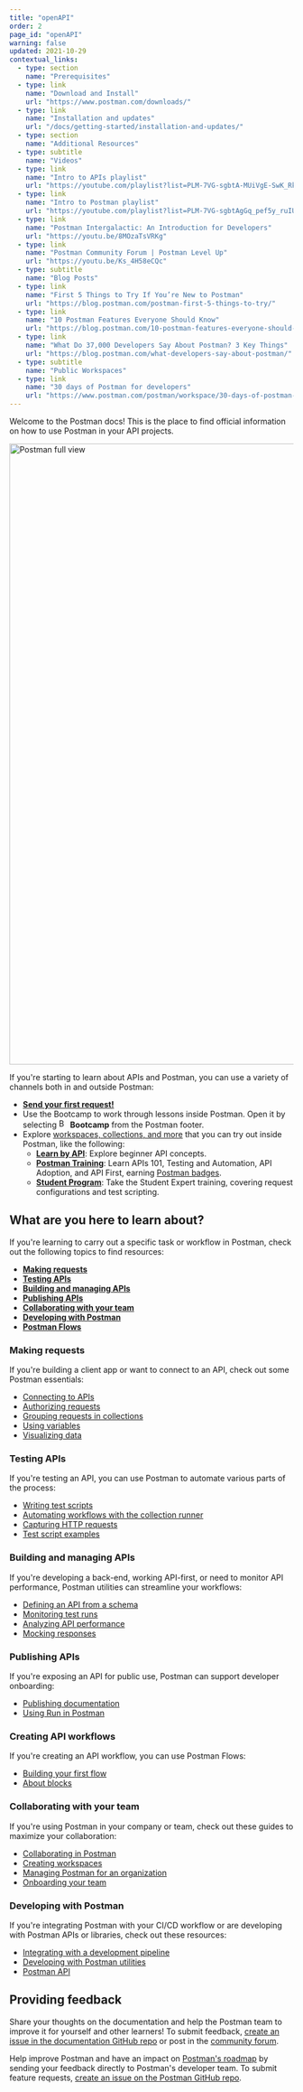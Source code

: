 ```yaml
---
title: "openAPI"
order: 2
page_id: "openAPI"
warning: false
updated: 2021-10-29
contextual_links:
  - type: section
    name: "Prerequisites"
  - type: link
    name: "Download and Install"
    url: "https://www.postman.com/downloads/"
  - type: link
    name: "Installation and updates"
    url: "/docs/getting-started/installation-and-updates/"
  - type: section
    name: "Additional Resources"
  - type: subtitle
    name: "Videos"
  - type: link
    name: "Intro to APIs playlist"
    url: "https://youtube.com/playlist?list=PLM-7VG-sgbtA-MUiVgE-SwK_RkYgesikH"
  - type: link
    name: "Intro to Postman playlist"
    url: "https://youtube.com/playlist?list=PLM-7VG-sgbtAgGq_pef5y_ruIUBPpUgNJ"
  - type: link
    name: "Postman Intergalactic: An Introduction for Developers"
    url: "https://youtu.be/8MOzaTsVRKg"
  - type: link
    name: "Postman Community Forum | Postman Level Up"
    url: "https://youtu.be/Ks_4H58eCQc"
  - type: subtitle
    name: "Blog Posts"
  - type: link
    name: "First 5 Things to Try If You’re New to Postman"
    url: "https://blog.postman.com/postman-first-5-things-to-try/"
  - type: link
    name: "10 Postman Features Everyone Should Know"
    url: "https://blog.postman.com/10-postman-features-everyone-should-know/"
  - type: link
    name: "What Do 37,000 Developers Say About Postman? 3 Key Things"
    url: "https://blog.postman.com/what-developers-say-about-postman/"
  - type: subtitle
    name: "Public Workspaces"
  - type: link
    name: "30 days of Postman for developers"
    url: "https://www.postman.com/postman/workspace/30-days-of-postman-for-developers/overview"
---
```


Welcome to the Postman docs! This is the place to find official information on how to use Postman in your API projects.

<img alt="Postman full view" src="https://assets.postman.com/postman-docs/v10/intro-postman-request-selected-3-v10.jpg" width="1100px"/>

If you're starting to learn about APIs and Postman, you can use a variety of channels both in and outside Postman:

- [**Send your first request!**](/docs/getting-started/sending-the-first-request/)
- Use the Bootcamp to work through lessons inside Postman. Open it by selecting <img alt="Bootcamp icon" src="https://assets.postman.com/postman-docs/icon-bootcamp-v9.jpg#icon" width="16px"> **Bootcamp** from the Postman footer.
- Explore [workspaces, collections, and more](https://www.postman.com/explore) that you can try out inside Postman, like the following:
  - [**Learn by API**](https://www.postman.com/postman/workspace/published-postman-templates/collection/9065401-ff29b3be-af69-4442-91e0-c1158b620fc2?ctx=documentation): Explore beginner API concepts.
  - [**Postman Training**](https://www.postman.com/postman/workspace/postman-galaxy-training/overview): Learn APIs 101, Testing and Automation, API Adoption, and API First, earning [Postman badges](https://badgr.com/public/issuers/BC0x4AQaQPC7lFilsBP_tQ/badges).
  - [**Student Program**](https://www.postman.com/postman/workspace/postman-student-program/overview): Take the Student Expert training, covering request configurations and test scripting.

## What are you here to learn about?

If you're learning to carry out a specific task or workflow in Postman, check out the following topics to find resources:

- [**Making requests**](#making-requests)
- [**Testing APIs**](#testing-apis)
- [**Building and managing APIs**](#building-and-managing-apis)
- [**Publishing APIs**](#publishing-apis)
- [**Collaborating with your team**](#collaborating-with-your-team)
- [**Developing with Postman**](#developing-with-postman)
- [**Postman Flows**](#postman-flows)

### Making requests

If you're building a client app or want to connect to an API, check out some Postman essentials:

- [Connecting to APIs](/docs/sending-requests/requests/)
- [Authorizing requests](/docs/sending-requests/authorization/)
- [Grouping requests in collections](/docs/sending-requests/intro-to-collections/)
- [Using variables](/docs/sending-requests/variables/)
- [Visualizing data](/docs/sending-requests/visualizer/)

### Testing APIs

If you're testing an API, you can use Postman to automate various parts of the process:

- [Writing test scripts](/docs/writing-scripts/test-scripts/)
- [Automating workflows with the collection runner](/docs/running-collections/intro-to-collection-runs/)
- [Capturing HTTP requests](/docs/sending-requests/capturing-request-data/capturing-http-requests/)
- [Test script examples](/docs/writing-scripts/script-references/test-examples/)

### Building and managing APIs

If you're developing a back-end, working API-first, or need to monitor API performance, Postman utilities can streamline your workflows:

- [Defining an API from a schema](/docs/designing-and-developing-your-api/the-api-workflow/)
- [Monitoring test runs](/docs/monitoring-your-api/intro-monitors/)
- [Analyzing API performance](/docs/reports/reports-overview/)
- [Mocking responses](/docs/designing-and-developing-your-api/mocking-data/setting-up-mock/)

### Publishing APIs

If you're exposing an API for public use, Postman can support developer onboarding:

- [Publishing documentation](/docs/publishing-your-api/documenting-your-api/)
- [Using Run in Postman](/docs/publishing-your-api/run-in-postman/introduction-run-button/)

### Creating API workflows

If you're creating an API workflow, you can use Postman Flows:

- [Building your first flow](/docs/postman-flows/flows-intro/building-your-first-flow/)
- [About blocks](/docs/postman-flows/core-concepts/blocks/)

### Collaborating with your team

If you're using Postman in your company or team, check out these guides to maximize your collaboration:

- [Collaborating in Postman](/docs/collaborating-in-postman/working-with-your-team/collaboration-overview/)
- [Creating workspaces](/docs/collaborating-in-postman/using-workspaces/creating-workspaces/)
- [Managing Postman for an organization](/docs/administration/managing-your-team/managing-your-team/)
- [Onboarding your team](/docs/administration/onboarding-checklist/)

### Developing with Postman

If you're integrating Postman with your CI/CD workflow or are developing with Postman APIs or libraries, check out these resources:

- [Integrating with a development pipeline](/docs/running-collections/using-newman-cli/command-line-integration-with-newman/)
- [Developing with Postman utilities](/docs/developer/resources-intro/)
- [Postman API](/docs/developer/intro-api/)

## Providing feedback

Share your thoughts on the documentation and help the Postman team to improve it for yourself and other learners! To submit feedback, [create an issue in the documentation GitHub repo](https://github.com/postmanlabs/postman-docs/issues) or post in the [community forum](https://community.postman.com/).

Help improve Postman and have an impact on [Postman's roadmap](https://github.com/postmanlabs/postman-app-support/projects/45?fullscreen=true) by sending your feedback directly to Postman's developer team. To submit feature requests, [create an issue on the Postman GitHub repo](https://github.com/postmanlabs/postman-app-support/issues).
